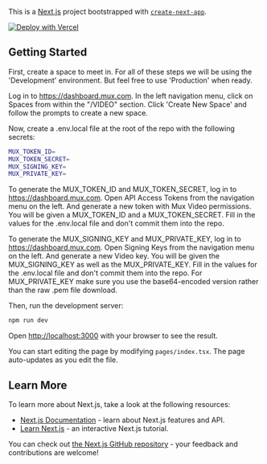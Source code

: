 This is a [Next.js](https://nextjs.org/) project bootstrapped with [`create-next-app`](https://github.com/vercel/next.js/tree/canary/packages/create-next-app).

[![Deploy with Vercel](https://vercel.com/button)](https://vercel.com/new/clone?repository-url=https%3A%2F%2Fgithub.com%2Fmuxinc%2Fmeet&env=MUX_TOKEN_ID,MUX_TOKEN_SECRET,MUX_SIGNING_KEY,MUX_PRIVATE_KEY&envDescription=Mux%20Meet%20needs%20API%20keys%20generated%20from%20the%20Mux%20Dashboard.&envLink=https%3A%2F%2Fdocs.mux.com%2Fguides%2Fvideo%2Fmake-api-requests)

## Getting Started

First, create a space to meet in. For all of these steps we will be using the 'Development' environment. But feel free to use 'Production' when ready.

Log in to https://dashboard.mux.com. In the left navigation menu, click on Spaces from within the "/VIDEO" section. Click 'Create New Space' and follow the prompts to create a new space.

Now, create a .env.local file at the root of the repo with the following secrets:

```bash
MUX_TOKEN_ID=
MUX_TOKEN_SECRET=
MUX_SIGNING_KEY=
MUX_PRIVATE_KEY=
```

To generate the MUX_TOKEN_ID and MUX_TOKEN_SECRET, log in to https://dashboard.mux.com. Open API Access Tokens from the navigation menu on the left. And generate a new token with Mux Video permissions. You will be given a MUX_TOKEN_ID and a MUX_TOKEN_SECRET. Fill in the values for the .env.local file and don't commit them into the repo.

To generate the MUX_SIGNING_KEY and MUX_PRIVATE_KEY, log in to https://dashboard.mux.com. Open Signing Keys from the navigation menu on the left. And generate a new Video key. You will be given the MUX_SIGNING_KEY as well as the MUX_PRIVATE_KEY. Fill in the values for the .env.local file and don't commit them into the repo. For MUX_PRIVATE_KEY make sure you use the base64-encoded version rather than the raw .pem file download.

Then, run the development server:

```bash
npm run dev
```

Open [http://localhost:3000](http://localhost:3000) with your browser to see the result.

You can start editing the page by modifying `pages/index.tsx`. The page auto-updates as you edit the file.

## Learn More

To learn more about Next.js, take a look at the following resources:

- [Next.js Documentation](https://nextjs.org/docs) - learn about Next.js features and API.
- [Learn Next.js](https://nextjs.org/learn) - an interactive Next.js tutorial.

You can check out [the Next.js GitHub repository](https://github.com/vercel/next.js/) - your feedback and contributions are welcome!

